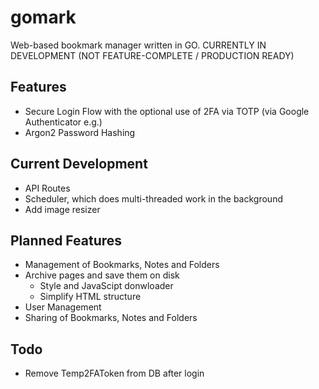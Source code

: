 # gomark

Web-based bookmark manager written in GO. CURRENTLY IN DEVELOPMENT (NOT FEATURE-COMPLETE / PRODUCTION READY)

## Features

-   Secure Login Flow with the optional use of 2FA via TOTP (via Google Authenticator e.g.)
-   Argon2 Password Hashing

## Current Development

-   API Routes
-   Scheduler, which does multi-threaded work in the background
-   Add image resizer

## Planned Features

-   Management of Bookmarks, Notes and Folders
-   Archive pages and save them on disk
    -   Style and JavaScipt donwloader
    -   Simplify HTML structure
-   User Management
-   Sharing of Bookmarks, Notes and Folders

## Todo

-   Remove Temp2FAToken from DB after login
